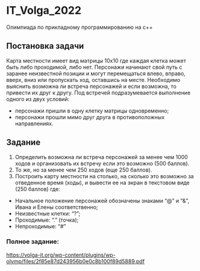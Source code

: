# IT_Volga_2022
Олимпиада по прикладному программированию на c++

## Постановка задачи

Карта местности имеет вид матрицы 10х10 где каждая клетка может быть
либо проходимой, либо нет. Персонажи начинают свой путь с заранее
неизвестной позиции и могут перемещаться влево, вправо, вверх, вниз или
пропускать ход, оставшись на месте. Необходимо выяснить возможна ли
встреча персонажей и если возможна, то привести их друг к другу. Под встречей
подразумевается выполнение одного из двух условий:
+ персонажи пришли в одну клетку матрицы одновременно;
+ персонажи прошли мимо друг друга в противоположных направлениях.

## Задание

1. Определить возможна ли встреча персонажей за менее чем 1000 ходов и
организовать их встречу если это возможно (500 баллов).
2. То же, но за менее чем 250 ходов (еще 250 баллов).
3. Построить карту местности на столько, на сколько это возможно за
отведенное время (ходы), и вывести ее на экран в текстовом виде (250
баллов) где:
+  Начальное положение персонажей обозначены знаками “@” и “&”,
Ивана и Елены соответственно;
+  Неизвестные клетки: “?”;
+  Проходимые: “.” (точка);
+  Непроходимые: “#”

### Полное задание:
https://volga-it.org/wp-content/plugins/wp-olymp/files/2f85e87d243956b0e0c8b100f89d5889.pdf
